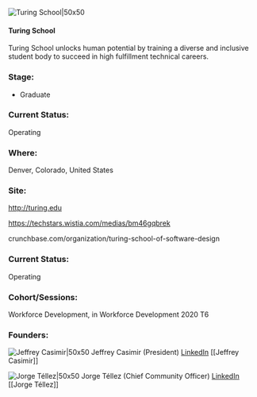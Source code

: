

![Turing School|50x50](https://apimg.techstars.com/connect/images/image_files/6011b88be63b5c0008000016/original/TuringSchool_LogoMark_Gray.png)

#### Turing School
Turing School unlocks human potential by training a diverse and inclusive student body to succeed in high fulfillment technical careers.

### Stage: 
 - Graduate 

### Current Status: 
Operating

### Where:
Denver, Colorado, United States

### Site:
http://turing.edu

https://techstars.wistia.com/medias/bm46gqbrek

crunchbase.com/organization/turing-school-of-software-design

### Current Status: 
Operating

### Cohort/Sessions: 
Workforce Development, in Workforce Development 2020 T6

### Founders: 

![Jeffrey Casimir|50x50](http://s3.amazonaws.com/ts-accel-connect-uploads/images/image_files/601af5d53b6f850009000022/original/Jeff_Casimir.jpeg) Jeffrey Casimir (President) [LinkedIn](https://linkedin.com/in/jcasimir) [[Jeffrey Casimir]]

![Jorge Téllez|50x50](http://s3.amazonaws.com/ts-accel-connect-uploads/images/image_files/623d16b7f01b4e0008ca2845/original/Jorge_Te%CC%81llez_-_Profile_Small.jpg) Jorge Téllez (Chief Community Officer) [LinkedIn](https://linkedin.com/in/novohispano) [[Jorge Téllez]]



